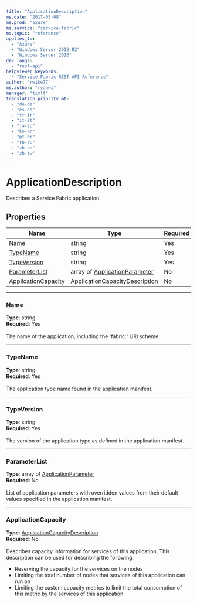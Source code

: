 ```yaml
---
title: "ApplicationDescription"
ms.date: "2017-05-08"
ms.prod: "azure"
ms.service: "service-fabric"
ms.topic: "reference"
applies_to: 
  - "Azure"
  - "Windows Server 2012 R2"
  - "Windows Server 2016"
dev_langs: 
  - "rest-api"
helpviewer_keywords: 
  - "Service Fabric REST API Reference"
author: "rwike77"
ms.author: "ryanwi"
manager: "timlt"
translation.priority.mt: 
  - "de-de"
  - "es-es"
  - "fr-fr"
  - "it-it"
  - "ja-jp"
  - "ko-kr"
  - "pt-br"
  - "ru-ru"
  - "zh-cn"
  - "zh-tw"
---
```

# ApplicationDescription

Describes a Service Fabric application.

## Properties
| Name | Type | Required |
| --- | --- | --- |
| [Name](#name) | string | Yes |
| [TypeName](#typename) | string | Yes |
| [TypeVersion](#typeversion) | string | Yes |
| [ParameterList](#parameterlist) | array of [ApplicationParameter](sfclient-model-applicationparameter.md) | No |
| [ApplicationCapacity](#applicationcapacity) | [ApplicationCapacityDescription](sfclient-model-applicationcapacitydescription.md) | No |

____
### Name
__Type__: string <br/>
__Required__: Yes<br/>
<br/>
The name of the application, including the 'fabric:' URI scheme.

____
### TypeName
__Type__: string <br/>
__Required__: Yes<br/>
<br/>
The application type name found in the application manifest.

____
### TypeVersion
__Type__: string <br/>
__Required__: Yes<br/>
<br/>
The version of the application type as defined in the application manifest.

____
### ParameterList
__Type__: array of [ApplicationParameter](sfclient-model-applicationparameter.md) <br/>
__Required__: No<br/>
<br/>
List of application parameters with overridden values from their default values specified in the application manifest.

____
### ApplicationCapacity
__Type__: [ApplicationCapacityDescription](sfclient-model-applicationcapacitydescription.md) <br/>
__Required__: No<br/>
<br/>
Describes capacity information for services of this application. This description can be used for describing the following.
- Reserving the capacity for the services on the nodes
- Limiting the total number of nodes that services of this application can run on
- Limiting the custom capacity metrics to limit the total consumption of this metric by the services of this application

